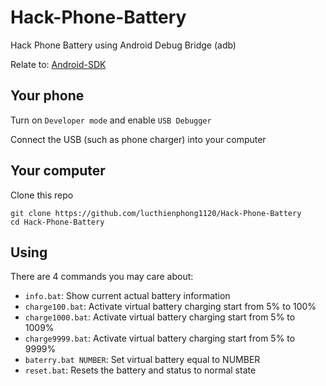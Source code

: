 # Hack-Phone-Battery
Hack Phone Battery using Android Debug Bridge (adb)

Relate to: [Android-SDK](https://github.com/lucthienphong1120/Android-SDK)

## Your phone

Turn on `Developer mode` and enable `USB Debugger`

Connect the USB (such as phone charger) into your computer

## Your computer

Clone this repo

```
git clone https://github.com/lucthienphong1120/Hack-Phone-Battery
cd Hack-Phone-Battery
```

## Using

There are 4 commands you may care about:

- `info.bat`: Show current actual battery information
- `charge100.bat`: Activate virtual battery charging start from 5% to 100%
- `charge1000.bat`: Activate virtual battery charging start from 5% to 1009%
- `charge9999.bat`: Activate virtual battery charging start from 5% to 9999%
- `baterry.bat NUMBER`: Set virtual battery equal to NUMBER
- `reset.bat`: Resets the battery and status to normal state
